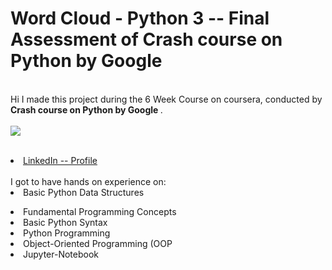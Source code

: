 # Word Cloud - Python 3 -- Final Assessment of Crash course on Python by Google

<br>Hi I made this project during the 6 Week Course on coursera, conducted by <b>Crash course on Python by Google 
</b>.
<br><br><img src="https://cdn.vox-cdn.com/thumbor/jVLp_ThzBgEHvHO4PCQxPYqvc4g=/0x0:2040x1360/620x413/filters:focal(857x517:1183x843):format(webp)/cdn.vox-cdn.com/uploads/chorus_image/image/67113233/acastro_191014_1777_google_pixel_0005.0.0.jpg">
<br><br><li><a href="https://www.linkedin.com/in/mayank-kothari-57100a1b4/">LinkedIn -- Profile</a>
<br><br>I got to have hands on experience on:
<br><li>Basic Python Data Structures
<li>Fundamental Programming Concepts
<li>Basic Python Syntax
<li>Python Programming
<li>Object-Oriented Programming (OOP
<li>Jupyter-Notebook
